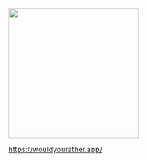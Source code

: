 <img src="https://would-you-rather-sandy.vercel.app/logo/light.png" width="256px" height="256px" />

https://wouldyourather.app/

